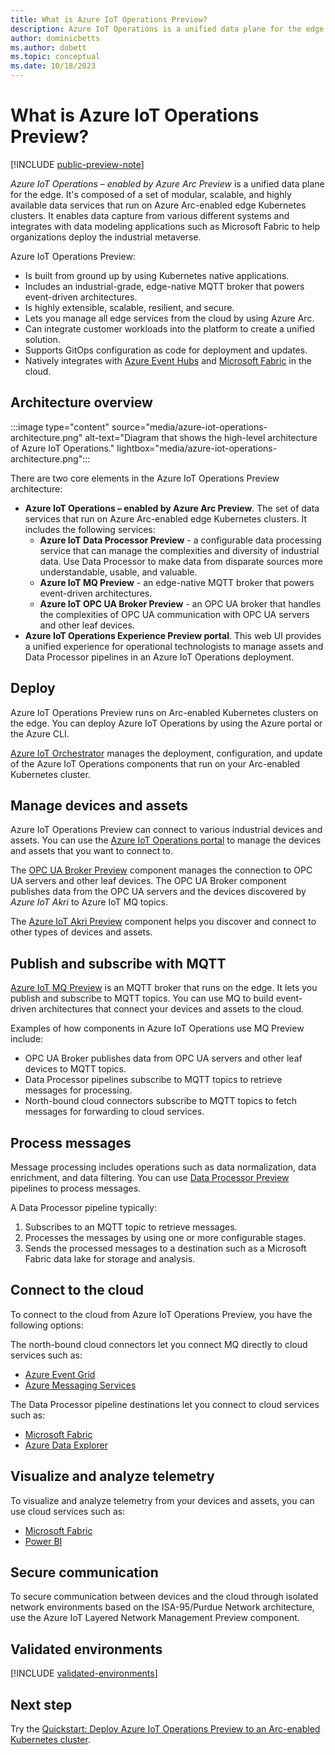 ```yaml
---
title: What is Azure IoT Operations Preview?
description: Azure IoT Operations is a unified data plane for the edge. It's composed of various data services that run on Azure Arc-enabled edge Kubernetes clusters.
author: dominicbetts
ms.author: dobett
ms.topic: conceptual
ms.date: 10/18/2023
---
```


# What is Azure IoT Operations Preview?

[!INCLUDE [public-preview-note](../includes/public-preview-note.md)]

_Azure IoT Operations – enabled by Azure Arc Preview_ is a unified data plane for the edge. It's composed of a set of modular, scalable, and highly available data services that run on Azure Arc-enabled edge Kubernetes clusters. It enables data capture from various different systems and integrates with data modeling applications such as Microsoft Fabric to help organizations deploy the industrial metaverse.

Azure IoT Operations Preview:

* Is built from ground up by using Kubernetes native applications.
* Includes an industrial-grade, edge-native MQTT broker that powers event-driven architectures.
* Is highly extensible, scalable, resilient, and secure.
* Lets you manage all edge services from the cloud by using Azure Arc.
* Can integrate customer workloads into the platform to create a unified solution.
* Supports GitOps configuration as code for deployment and updates.
* Natively integrates with [Azure Event Hubs](/azure/event-hubs/azure-event-hubs-kafka-overview) and [Microsoft Fabric](/fabric/) in the cloud.

## Architecture overview

:::image type="content" source="media/azure-iot-operations-architecture.png" alt-text="Diagram that shows the high-level architecture of Azure IoT Operations." lightbox="media/azure-iot-operations-architecture.png":::

There are two core elements in the Azure IoT Operations Preview architecture:

* **Azure IoT Operations – enabled by Azure Arc Preview**. The set of data services that run on Azure Arc-enabled edge Kubernetes clusters. It includes the following services:
  * **Azure IoT Data Processor Preview** - a configurable data processing service that can manage the complexities and diversity of industrial data. Use Data Processor to make data from disparate sources more understandable, usable, and valuable.
  * **Azure IoT MQ Preview** - an edge-native MQTT broker that powers event-driven architectures.
  * **Azure IoT OPC UA Broker Preview** - an OPC UA broker that handles the complexities of OPC UA communication with OPC UA servers and other leaf devices.
* **Azure IoT Operations Experience Preview portal**. This web UI provides a unified experience for operational technologists to manage assets and Data Processor pipelines in an Azure IoT Operations deployment.

## Deploy

Azure IoT Operations Preview runs on Arc-enabled Kubernetes clusters on the edge. You can deploy Azure IoT Operations by using the Azure portal or the Azure CLI.

[Azure IoT Orchestrator](../deploy/overview-deploy-iot-operations.md) manages the deployment, configuration, and update of the Azure IoT Operations components that run on your Arc-enabled Kubernetes cluster.

## Manage devices and assets

Azure IoT Operations Preview can connect to various industrial devices and assets. You can use the [Azure IoT Operations portal](../manage-devices-assets/howto-manage-assets-remotely.md) to manage the devices and assets that you want to connect to.

The [OPC UA Broker Preview](../manage-devices-assets/concept-opcua-broker-overview.md) component manages the connection to OPC UA servers and other leaf devices. The OPC UA Broker component publishes data from the OPC UA servers and the devices discovered by _Azure IoT Akri_ to Azure IoT MQ topics.

The [Azure IoT Akri Preview](../manage-devices-assets/concept-akri-overview.md) component helps you discover and connect to other types of devices and assets.

## Publish and subscribe with MQTT

[Azure IoT MQ Preview](../pub-sub-mqtt/overview-iot-mq.md) is an MQTT broker that runs on the edge. It lets you publish and subscribe to MQTT topics. You can use MQ to build event-driven architectures that connect your devices and assets to the cloud.

Examples of how components in Azure IoT Operations use MQ Preview include:

* OPC UA Broker publishes data from OPC UA servers and other leaf devices to MQTT topics.
* Data Processor pipelines subscribe to MQTT topics to retrieve messages for processing.
* North-bound cloud connectors subscribe to MQTT topics to fetch messages for forwarding to cloud services.

## Process messages

Message processing includes operations such as data normalization, data enrichment, and data filtering. You can use [Data Processor Preview](../process-data/overview-data-processor.md) pipelines to process messages.

A Data Processor pipeline typically:

1. Subscribes to an MQTT topic to retrieve messages.
1. Processes the messages by using one or more configurable stages.
1. Sends the processed messages to a destination such as a Microsoft Fabric data lake for storage and analysis.

## Connect to the cloud

To connect to the cloud from Azure IoT Operations Preview, you have the following options:

The north-bound cloud connectors let you connect MQ directly to cloud services such as:

* [Azure Event Grid](../connect-to-cloud/howto-use-mqtt-bridge-event-grid.md)
* [Azure Messaging Services](../connect-to-cloud/howto-use-mqtt-bridge-messaging-service.md)

The Data Processor pipeline destinations let you connect to cloud services such as:

* [Microsoft Fabric](../connect-to-cloud/howto-configure-destination-fabric.md)
* [Azure Data Explorer](../connect-to-cloud/howto-configure-destination-data-explorer.md)

## Visualize and analyze telemetry

To visualize and analyze telemetry from your devices and assets, you can use cloud services such as:

* [Microsoft Fabric](/fabric/get-started/fabric-trial)
* [Power BI](https://powerbi.microsoft.com/)

## Secure communication

To secure communication between devices and the cloud through isolated network environments based on the ISA-95/Purdue Network architecture, use the Azure IoT Layered Network Management Preview component.

## Validated environments

[!INCLUDE [validated-environments](../includes/validated-environments.md)]

## Next step

Try the [Quickstart: Deploy Azure IoT Operations Preview to an Arc-enabled Kubernetes cluster](quickstart-deploy.md).
